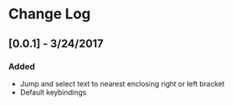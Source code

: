 # Change Log

## [0.0.1] - 3/24/2017
### Added
- Jump and select text to nearest enclosing right or left bracket
- Default keybindings
